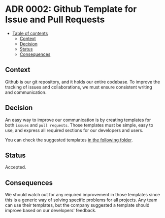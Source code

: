 # ADR 0002: Github Template for Issue and Pull Requests

* [Table of contents](#)
  * [Context](#context)
  * [Decision](#decision)
  * [Status](#status)
  * [Consequences](#consequences)

## Context

Github is our git repository, and it holds our entire codebase. To improve the tracking of issues and collaborations, we must ensure consistent writing and communication.

## Decision

An easy way to improve our communication is by creating templates for both `issues` and `pull requests`. Those templates must be simple, easy to use, and express all required sections for our developers and users.

You can check the suggested templates [in the following folder](../assets/0002-github-template-for-issues-and-pull-requests).

## Status

Accepted.

## Consequences

We should watch out for any required improvement in those templates since this is a generic way of solving specific problems for all projects. Any team can use their templates, but the company suggested a template should improve based on our developers' feedback.
